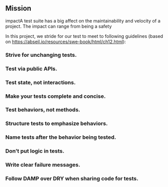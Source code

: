 ## Mission 
impactA test suite has a big affect on the maintainability and velocity of a project.  The impact can range from being a safety 

In this project, we stride for our test to meet to following guidelines (based on https://abseil.io/resources/swe-book/html/ch12.html):

### Strive for unchanging tests.

### Test via public APIs.

### Test state, not interactions.

### Make your tests complete and concise.

### Test behaviors, not methods.

### Structure tests to emphasize behaviors.

### Name tests after the behavior being tested.

### Don’t put logic in tests.

### Write clear failure messages.

### Follow DAMP over DRY when sharing  code for tests.